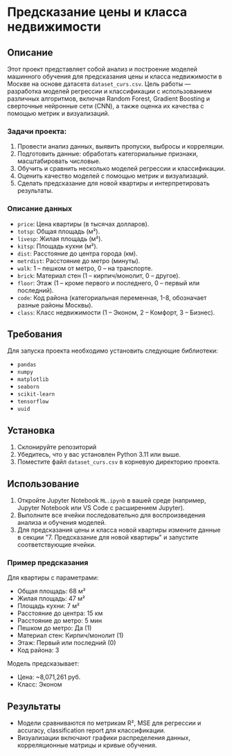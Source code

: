 # Предсказание цены и класса недвижимости

## Описание
Этот проект представляет собой анализ и построение моделей машинного обучения для предсказания цены и класса недвижимости в Москве на основе датасета `dataset_curs.csv`. Цель работы — разработка моделей регрессии и классификации с использованием различных алгоритмов, включая Random Forest, Gradient Boosting и сверточные нейронные сети (CNN), а также оценка их качества с помощью метрик и визуализаций.

### Задачи проекта:
1. Провести анализ данных, выявить пропуски, выбросы и корреляции.
2. Подготовить данные: обработать категориальные признаки, масштабировать числовые.
3. Обучить и сравнить несколько моделей регрессии и классификации.
4. Оценить качество моделей с помощью метрик и визуализаций.
5. Сделать предсказание для новой квартиры и интерпретировать результаты.

### Описание данных
- `price`: Цена квартиры (в тысячах долларов).
- `totsp`: Общая площадь (м²).
- `livesp`: Жилая площадь (м²).
- `kitsp`: Площадь кухни (м²).
- `dist`: Расстояние до центра города (км).
- `metrdist`: Расстояние до метро (минуты).
- `walk`: 1 – пешком от метро, 0 – на транспорте.
- `brick`: Материал стен (1 – кирпич/монолит, 0 – другое).
- `floor`: Этаж (1 – кроме первого и последнего, 0 – первый или последний).
- `code`: Код района (категориальная переменная, 1-8, обозначает разные районы Москвы).
- `class`: Класс недвижимости (1 – Эконом, 2 – Комфорт, 3 – Бизнес).

## Требования
Для запуска проекта необходимо установить следующие библиотеки:
- `pandas`
- `numpy`
- `matplotlib`
- `seaborn`
- `scikit-learn`
- `tensorflow`
- `uuid`

## Установка
1. Склонируйте репозиторий
2. Убедитесь, что у вас установлен Python 3.11 или выше.
3. Поместите файл `dataset_curs.csv` в корневую директорию проекта.

## Использование
1. Откройте Jupyter Notebook `ML.ipynb` в вашей среде (например, Jupyter Notebook или VS Code с расширением Jupyter).
2. Выполните все ячейки последовательно для воспроизведения анализа и обучения моделей.
3. Для предсказания цены и класса новой квартиры измените данные в секции "7. Предсказание для новой квартиры" и запустите соответствующие ячейки.

### Пример предсказания
Для квартиры с параметрами:
- Общая площадь: 68 м²
- Жилая площадь: 47 м²
- Площадь кухни: 7 м²
- Расстояние до центра: 15 км
- Расстояние до метро: 5 мин
- Пешком до метро: Да (1)
- Материал стен: Кирпич/монолит (1)
- Этаж: Первый или последний (0)
- Код района: 3

Модель предсказывает:
- Цена: ~8,071,261 руб.
- Класс: Эконом

## Результаты
- Модели сравниваются по метрикам R², MSE для регрессии и accuracy, classification report для классификации.
- Визуализации включают графики распределения данных, корреляционные матрицы и кривые обучения.
